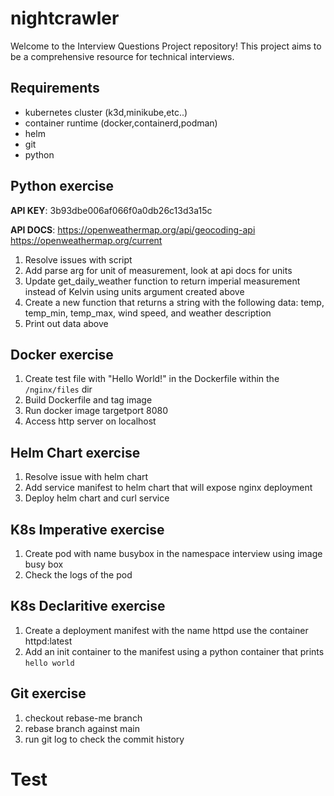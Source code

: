 # nightcrawler
Welcome to the Interview Questions Project repository! This project aims to be a comprehensive resource for technical interviews.

## Requirements
* kubernetes cluster (k3d,minikube,etc..)
* container runtime (docker,containerd,podman)
* helm
* git
* python

## Python exercise

**API KEY**: 3b93dbe006af066f0a0db26c13d3a15c

**API DOCS**:
  https://openweathermap.org/api/geocoding-api
  https://openweathermap.org/current

1. Resolve issues with script
2. Add parse arg for unit of measurement, look at api docs for units
3. Update get_daily_weather function to return imperial measurement instead of Kelvin using units argument created above
4. Create a new function that returns a string with the following data: temp, temp_min, temp_max, wind speed, and weather description
5. Print out data above

## Docker exercise

1. Create test file with "Hello World!" in the Dockerfile within the `/nginx/files` dir
2. Build Dockerfile and tag image
3. Run docker image targetport 8080
4. Access http server on localhost

## Helm Chart exercise

1. Resolve issue with helm chart
2. Add service manifest to helm chart that will expose nginx deployment
3. Deploy helm chart and curl service

## K8s Imperative exercise
1. Create pod with name busybox in the namespace interview using image busy box
2. Check the logs of the pod


## K8s Declaritive exercise
1. Create a deployment manifest with the name httpd use the container httpd:latest
2. Add an init container to the manifest using a python container that prints `hello world`

## Git exercise
1. checkout rebase-me branch
2. rebase branch against main
3. run git log to check the commit history

# Test